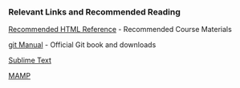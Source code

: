 ### Relevant Links and Recommended Reading
[Recommended HTML Reference](http://htmlandcssbook.com/) - Recommended Course Materials

[git Manual](http://git-scm.com/) - Official Git book and downloads

[Sublime Text](http://www.sublimetext.com/)

[MAMP](http://www.mamp.info/en/)

